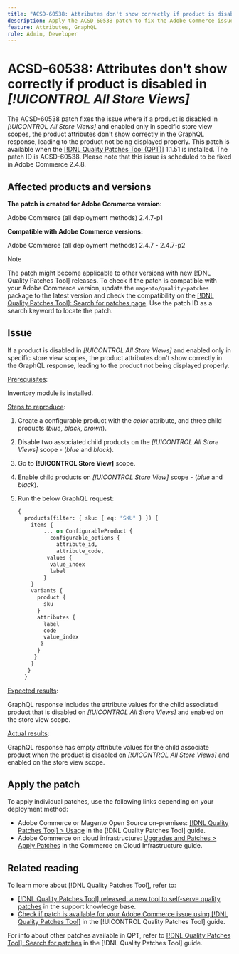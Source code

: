 ```yaml
---
title: "ACSD-60538: Attributes don't show correctly if product is disabled in [!UICONTROL All Store Views]"
description: Apply the ACSD-60538 patch to fix the Adobe Commerce issue where if a product is disabled in *All Store Views* and enabled only in specific store view scopes, the product attributes don't show correctly in the GraphQL response, leading to the product not being displayed properly.
feature: Attributes, GraphQL
role: Admin, Developer
---
```

# ACSD-60538: Attributes don't show correctly if product is disabled in *[!UICONTROL All Store Views]*

The ACSD-60538 patch fixes the issue where if a product is disabled in *[!UICONTROL All Store Views]* and enabled only in specific store view scopes, the product attributes don't show correctly in the GraphQL response, leading to the product not being displayed properly. This patch is available when the [[!DNL Quality Patches Tool (QPT)]](https://experienceleague.adobe.com/en/docs/commerce-knowledge-base/kb/announcements/commerce-announcements/magento-quality-patches-released-new-tool-to-self-serve-quality-patches) 1.1.51 is installed. The patch ID is ACSD-60538. Please note that this issue is scheduled to be fixed in Adobe Commerce 2.4.8.

## Affected products and versions

**The patch is created for Adobe Commerce version:**

Adobe Commerce (all deployment methods) 2.4.7-p1

**Compatible with Adobe Commerce versions:**

Adobe Commerce (all deployment methods) 2.4.7 - 2.4.7-p2

>[!NOTE]
>
>The patch might become applicable to other versions with new [!DNL Quality Patches Tool] releases. To check if the patch is compatible with your Adobe Commerce version, update the `magento/quality-patches` package to the latest version and check the compatibility on the [[!DNL Quality Patches Tool]: Search for patches page](https://experienceleague.adobe.com/tools/commerce-quality-patches/index.html). Use the patch ID as a search keyword to locate the patch.

## Issue

If a product is disabled in *[!UICONTROL All Store Views]* and enabled only in specific store view scopes, the product attributes don't show correctly in the GraphQL response, leading to the product not being displayed properly.

<u>Prerequisites</u>:

Inventory module is installed.

<u>Steps to reproduce</u>:

1. Create a configurable product with the *color* attribute, and three child products (*blue*, *black*, *brown*).
1. Disable two associated child products on the *[!UICONTROL All Store Views]* scope - (*blue* and *black*).
1. Go to **[!UICONTROL Store View]** scope.
1. Enable child products on *[!UICONTROL Store View]* scope - (*blue* and *black*).
1. Run the below GraphQL request:

    ```GraphQL
    {
      products(filter: { sku: { eq: "SKU" } }) {
        items {
            ... on ConfigurableProduct {
              configurable_options {
                attribute_id,
                attribute_code,
             values {
              value_index
              label
            }
        }
        variants {
          product {
            sku
          }
          attributes {
            label
            code
            value_index
           }
          }
         }
        }
       }
      }  
    ```

<u>Expected results</u>:

GraphQL response includes the attribute values for the child associated product that is disabled on *[!UICONTROL All Store Views]* and enabled on the store view scope.

<u>Actual results</u>:

GraphQL response has empty attribute values for the child associate product when the product is disabled on *[!UICONTROL All Store Views]* and enabled on the store view scope.

## Apply the patch

To apply individual patches, use the following links depending on your deployment method:

* Adobe Commerce or Magento Open Source on-premises: [[!DNL Quality Patches Tool] > Usage](https://experienceleague.adobe.com/docs/commerce-operations/tools/quality-patches-tool/usage.html) in the [!DNL Quality Patches Tool] guide.
* Adobe Commerce on cloud infrastructure: [Upgrades and Patches > Apply Patches](https://experienceleague.adobe.com/docs/commerce-cloud-service/user-guide/develop/upgrade/apply-patches.html) in the Commerce on Cloud Infrastructure guide.

## Related reading

To learn more about [!DNL Quality Patches Tool], refer to:

* [[!DNL Quality Patches Tool] released: a new tool to self-serve quality patches](https://experienceleague.adobe.com/en/docs/commerce-knowledge-base/kb/announcements/commerce-announcements/magento-quality-patches-released-new-tool-to-self-serve-quality-patches) in the support knowledge base.
* [Check if patch is available for your Adobe Commerce issue using [!DNL Quality Patches Tool]](/help/tools/quality-patches-tool/patches-available-in-qpt/check-patch-for-magento-issue-with-magento-quality-patches.md) in the [!UICONTROL Quality Patches Tool] guide.


For info about other patches available in QPT, refer to [[!DNL Quality Patches Tool]: Search for patches](https://experienceleague.adobe.com/tools/commerce-quality-patches/index.html) in the [!DNL Quality Patches Tool] guide.